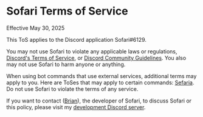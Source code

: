# Sofari Terms of Service

Effective May 30, 2025

This ToS applies to the Discord application Sofari#6129.

You may not use Sofari to violate any applicable laws or regulations, [Discord's Terms of Service](https://discord.com/terms), or [Discord Community Guidelines](https://discord.com/guidelines). You also may not use Sofari to harm anyone or anything.

When using bot commands that use external services, additional terms may apply to you. Here are ToSes that may apply to certain commands: [Sefaria](https://www.sefaria.org/terms). Do not use Sofari to violate the terms of any service.

If you want to contact ([Brian](https://uniquepixels.xyz)), the developer of Sofari, to discuss Sofari or this policy, please visit my [development Discord server](https://discord.gg/Dk8P8h3e9u).
